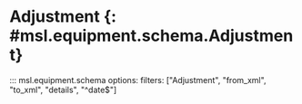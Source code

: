 # Adjustment {: #msl.equipment.schema.Adjustment}
::: msl.equipment.schema
    options:
        filters: ["Adjustment", "from_xml", "to_xml", "details", "^date$"]
